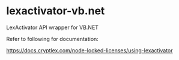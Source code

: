 # lexactivator-vb.net
LexActivator API wrapper for VB.NET

Refer to following for documentation:

https://docs.cryptlex.com/node-locked-licenses/using-lexactivator
